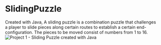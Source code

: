 # SlidingPuzzle
Created with Java, A sliding puzzle is a combination puzzle that challenges a player to slide pieces along certain routes to establish a certain end-configuration. The pieces to be moved consist of numbers from 1 to 16.
![Project 1 - Sliding Puzzle created with Java](https://github.com/SumedhaSinghRathor/SlidingPuzzle/assets/130545882/5b8310ae-2c44-464a-8e96-eebd8bbbef49)
